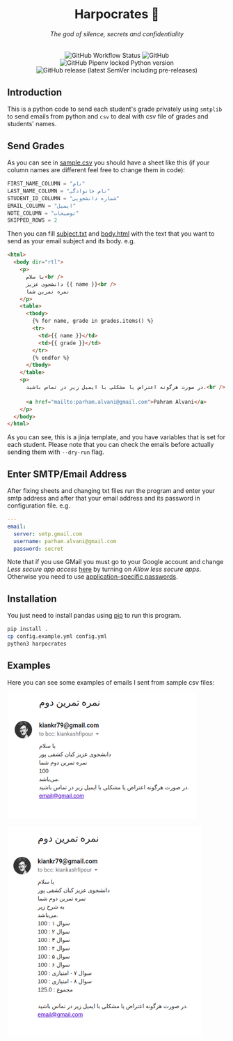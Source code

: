 <h1 align="center">
Harpocrates 🙊
</h1>
<h6 align="center">The god of silence, secrets and confidentiality</h6>

<p align="center">
  <img src="https://img.shields.io/github/actions/workflow/status/1995parham-teaching/harpocrates/ci.yml?label=ci&logo=github&style=for-the-badge&branch=main" alt="GitHub Workflow Status">
  <img alt="GitHub" src="https://img.shields.io/github/license/1995parham-teaching/harpocrates?logo=gnu&style=for-the-badge">
  <img alt="GitHub Pipenv locked Python version" src="https://img.shields.io/github/pipenv/locked/python-version/1995parham-teaching/harpocrates?logo=python&style=for-the-badge">
  <img alt="GitHub release (latest SemVer including pre-releases)" src="https://img.shields.io/github/v/release/1995parham-teaching/harpocrates?include_prereleases&logo=github&style=for-the-badge">
</p>

## Introduction

This is a python code to send each student's grade privately using
`smtplib` to send emails from python and `csv` to deal with csv file
of grades and students' names.

## Send Grades

As you can see in [sample.csv](sample.csv) you should have a sheet like
this (if your column names are different feel free to change them in code):

```python
FIRST_NAME_COLUMN = "نام"
LAST_NAME_COLUMN = "نام خانوادگی"
STUDENT_ID_COLUMN = "شماره دانشجویی"
EMAIL_COLUMN = "ایمیل"
NOTE_COLUMN = "توضیحات"
SKIPPED_ROWS = 2
```

Then you can fill [subject.txt](subject.txt) and [body.html](body.html) with the text that
you want to send as your email subject and its body. e.g.

```html
<html>
  <body dir="rtl">
    <p>
      با سلام<br />
      دانشجوی عزیز {{ name }}<br />
      نمره تمرین شما
    </p>
    <table>
      <tbody>
        {% for name, grade in grades.items() %}
        <tr>
          <td>{{ name }}</td>
          <td>{{ grade }}</td>
        </tr>
        {% endfor %}
      </tbody>
    </table>
    <p>
      در صورت هرگونه اعتراض یا مشکلی با ایمیل زیر در تماس باشید.<br />

      <a href="mailto:parham.alvani@gmail.com">Pahram Alvani</a>
    </p>
  </body>
</html>
```

As you can see, this is a jinja template, and you have variables that is set for each student.
Please note that you can check the emails before actually sending them with `--dry-run` flag.

## Enter SMTP/Email Address

After fixing sheets and changing txt files run the program and enter your smtp address
and after that your email address and its password in configuration file. e.g.

```yaml
---
email:
  server: smtp.gmail.com
  username: parham.alvani@gmail.com
  password: secret
```

Note that if you use GMail you must go to your Google account and change
_Less secure app access_ [here](https://myaccount.google.com/lesssecureapps) by turning on
_Allow less secure apps_. Otherwise you need to use
[application-specific passwords](https://support.google.com/accounts/answer/185833?hl=en).

## Installation

You just need to install pandas using [pip](https://pip.pypa.io/en/stable/) to run this program.

```bash
pip install .
cp config.example.yml config.yml
python3 harpocrates
```

## Examples

Here you can see some examples of emails I sent from sample csv files:

![example](.github/assets/example.png)

![example](.github/assets/more_example.png)
